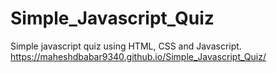 # Simple_Javascript_Quiz
Simple javascript quiz using HTML, CSS and Javascript.
https://maheshdbabar9340.github.io/Simple_Javascript_Quiz/
